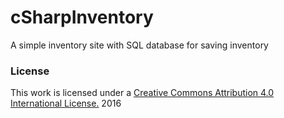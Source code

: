 # cSharpInventory
A simple inventory site with SQL database for saving inventory
### License
This work is licensed under a [Creative Commons Attribution 4.0 International License.](http://creativecommons.org/licenses/by/4.0/) 2016
